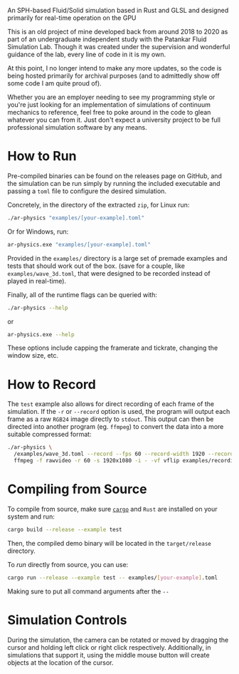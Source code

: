 
An SPH-based Fluid/Solid simulation based in Rust and GLSL and designed primarily
for real-time operation on the GPU

This is an old project of mine developed back from around 2018 to 2020 as
part of an undergraduate independent study with the Patankar Fluid Simulation
Lab. Though it was created under the supervision and wonderful guidance of the
lab, every line of code in it is my own.

At this point, I no longer intend to make any more updates, so the code is being
hosted primarily for archival purposes (and to admittedly show off some code I am
quite proud of).

Whether you are an employer needing to see my programming style or you're
just looking for an implementation of simulations of continuum
mechanics to reference, feel free to poke around in the code to glean whatever
you can from it. Just don't expect a university project to be full professional
simulation software by any means.

# How to Run

Pre-compiled binaries can be found on the releases page on GitHub, and the
simulation can be run simply by running the included executable and passing a
`toml` file to configure the desired simulation.

Concretely, in the directory of the extracted `zip`, for Linux run:
```Bash
./ar-physics "examples/[your-example].toml"
```
Or for Windows, run:

```Bash
ar-physics.exe "examples/[your-example].toml"
```

Provided in the `examples/` directory is a large set of premade examples and
tests that should work out of the box. (save for a couple, like
`examples/wave_3d.toml`, that were designed to be recorded instead of played
in real-time).

Finally, all of the runtime flags can be queried with:
```bash
./ar-physics --help
```
or
```bash
ar-physics.exe --help
```

These options include capping the framerate and tickrate, changing the
window size, etc.

# How to Record

The `test` example also allows for direct recording of each frame of the
simulation. If the `-r` or `--record` option is used, the program will
output each frame as a raw `RGB24` image directly to `stdout`. This output
can then be directed into another program (eg. `ffmpeg`) to convert the
data into a more suitable compressed format:
```bash
./ar-physics \
  /examples/wave_3d.toml --record --fps 60 --record-width 1920 --record-height 1080 | \
  ffmpeg -f rawvideo -r 60 -s 1920x1080 -i - -vf vflip examples/recordings/out.mp4
```

# Compiling from Source

To compile from source, make sure [`cargo`](1) and `Rust` are installed on your system and run:
```bash
cargo build --release --example test
```
Then, the compiled demo binary will be located in the `target/release` directory.

To _run_ directly from source, you can use:
```bash
cargo run --release --example test -- examples/[your-example].toml
```
Making sure to put all command arguments after the `--`


# Simulation Controls

During the simulation, the camera can be rotated or moved by dragging the cursor
and holding left click or right click respectively. Additionally, in simulations
that support it, using the middle mouse button will create objects at the location
of the cursor.


[1]: https://doc.rust-lang.org/cargo/getting-started/installation.html
